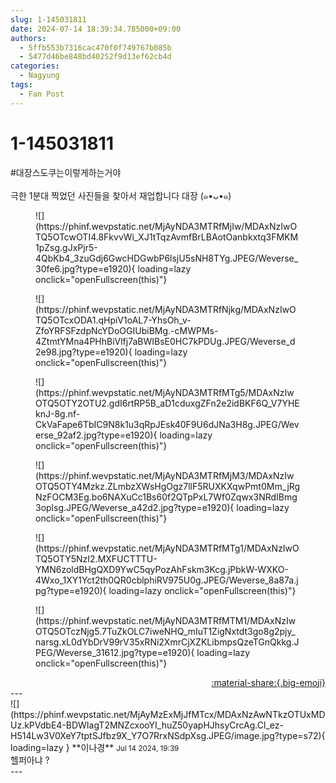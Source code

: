 ```yaml
---
slug: 1-145031811
date: 2024-07-14 18:39:34.785000+09:00
authors:
  - 5ffb553b7316cac470f0f749767b085b
  - 5477d46be848bd40252f9d13ef62cb4d
categories:
  - Nagyung
tags:
  - Fan Post
---
```


# 1-145031811

<div class="post-container" markdown="1">
<div class="content-container md-sidebar__scrollwrap" markdown="1">

\#대장스도쿠는이렇게하는거야 <br><br>극한 1분대 찍었던 사진들을 찾아서 재업합니다 대장 (๑•ᴗ•๑)
<figure markdown="1">
![](https://phinf.wevpstatic.net/MjAyNDA3MTRfMjIw/MDAxNzIwOTQ5OTcwOTI4.8FkvvWi_XJ1tTqzAvmfBrLBAotOanbkxtq3FMKM1pZsg.gJxPjr5-4QbKb4_3zuGdj6GwcHDGwbP6lsjU5sNH8TYg.JPEG/Weverse_30fe6.jpg?type=e1920){ loading=lazy onclick="openFullscreen(this)"}
</figure>

<figure markdown="1">
![](https://phinf.wevpstatic.net/MjAyNDA3MTRfNjkg/MDAxNzIwOTQ5OTcxODA1.qHpiV1oAL7-YhsOh_v-ZfoYRFSFzdpNcYDoOGIUbiBMg.-cMWPMs-4ZtmtYMna4PHhBiVlfj7aBWIBsE0HC7kPDUg.JPEG/Weverse_d2e98.jpg?type=e1920){ loading=lazy onclick="openFullscreen(this)"}
</figure>

<figure markdown="1">
![](https://phinf.wevpstatic.net/MjAyNDA3MTRfMTg5/MDAxNzIwOTQ5OTY2OTU2.gdI6rtRP5B_aD1cduxgZFn2e2idBKF6Q_V7YHEknJ-8g.nf-CkVaFape6TbIC9N8k1u3qRpJEsk40F9U6dJNa3H8g.JPEG/Weverse_92af2.jpg?type=e1920){ loading=lazy onclick="openFullscreen(this)"}
</figure>

<figure markdown="1">
![](https://phinf.wevpstatic.net/MjAyNDA3MTRfMjM3/MDAxNzIwOTQ5OTY4Mzkz.ZLmbzXWsHgOgz7llF5RUXKXqwPmt0Mm_jRgNzFOCM3Eg.bo6NAXuCc1Bs60f2QTpPxL7Wf0Zqwx3NRdIBmg3oplsg.JPEG/Weverse_a42d2.jpg?type=e1920){ loading=lazy onclick="openFullscreen(this)"}
</figure>

<figure markdown="1">
![](https://phinf.wevpstatic.net/MjAyNDA3MTRfMTg1/MDAxNzIwOTQ5OTY5NzI2.MXFUCTTTU-YMN6zoldBHgQXD9YwC5qyPozAhFskm3Kcg.jPbkW-WXKO-4Wxo_1XY1Yct2th0QR0cblphiRV975U0g.JPEG/Weverse_8a87a.jpg?type=e1920){ loading=lazy onclick="openFullscreen(this)"}
</figure>

<figure markdown="1">
![](https://phinf.wevpstatic.net/MjAyNDA3MTRfMTM1/MDAxNzIwOTQ5OTczNjg5.7TuZkOLC7iweNHQ_mIuT1ZigNxtdt3go8g2pjy_narsg.xL0dYbDrV99rV35xRNi2XmrCjXZKLibmpsQzeTGnQkkg.JPEG/Weverse_31612.jpg?type=e1920){ loading=lazy onclick="openFullscreen(this)"}
</figure>


</div>
</div>

<div style="text-align: right;" markdown="1">
<a href="https://weverse.io/fromis9/fanpost/1-145031811" style="text-align: right;">:material-share:{.big-emoji}</a>
</div>
---

<div class="comments-container md-sidebar__scrollwrap" markdown="1">
<div class="comment" markdown="1">
<div class='id-container' markdown="1">
![](https://phinf.wevpstatic.net/MjAyMzExMjJfMTcx/MDAxNzAwNTkzOTUxMDUz.kPVdbE4-BDWIagT2MNZcxooYI_huZ50yapHJhsyCrcAg.Cl_ez-H514Lw3V0XeY7tptSJfbz9X_Y7O7RrxNSdpXsg.JPEG/image.jpg?type=s72){ loading=lazy }
**<span class="artist">이나경</span>** <small>Jul 14 2024, 19:39</small><br>
</div>
<div class='comment-body' markdown="1">
헬퍼아냐 ?
</div>
</div>
</div>
---
